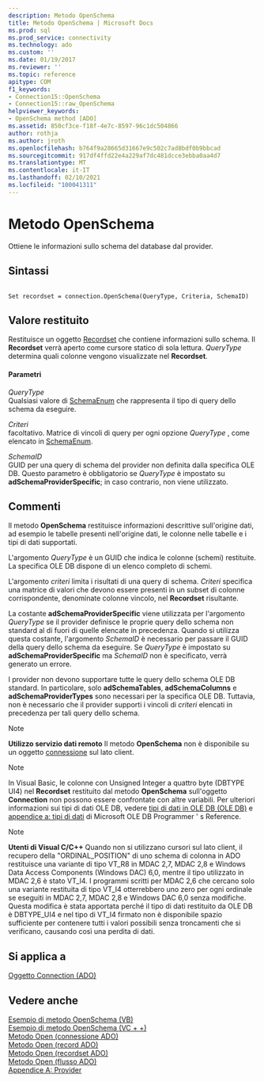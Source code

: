 ```yaml
---
description: Metodo OpenSchema
title: Metodo OpenSchema | Microsoft Docs
ms.prod: sql
ms.prod_service: connectivity
ms.technology: ado
ms.custom: ''
ms.date: 01/19/2017
ms.reviewer: ''
ms.topic: reference
apitype: COM
f1_keywords:
- Connection15::OpenSchema
- Connection15::raw_OpenSchema
helpviewer_keywords:
- OpenSchema method [ADO]
ms.assetid: 850cf3ce-f18f-4e7c-8597-96c1dc504866
author: rothja
ms.author: jroth
ms.openlocfilehash: b764f9a28665d31667e9c502c7ad8bdf0b9bbcad
ms.sourcegitcommit: 917df4ffd22e4a229af7dc481dcce3ebba0aa4d7
ms.translationtype: MT
ms.contentlocale: it-IT
ms.lasthandoff: 02/10/2021
ms.locfileid: "100041311"
---
```

# <a name="openschema-method"></a>Metodo OpenSchema
Ottiene le informazioni sullo schema del database dal provider.  
  
## <a name="syntax"></a>Sintassi  
  
```  
  
Set recordset = connection.OpenSchema(QueryType, Criteria, SchemaID)  
```  
  
## <a name="return-value"></a>Valore restituito  
 Restituisce un oggetto [Recordset](./recordset-object-ado.md) che contiene informazioni sullo schema. Il **Recordset** verrà aperto come cursore statico di sola lettura. *QueryType* determina quali colonne vengono visualizzate nel **Recordset**.  
  
#### <a name="parameters"></a>Parametri  
 *QueryType*  
 Qualsiasi valore di [SchemaEnum](./schemaenum.md) che rappresenta il tipo di query dello schema da eseguire.  
  
 *Criteri*  
 facoltativo. Matrice di vincoli di query per ogni opzione *QueryType* , come elencato in [SchemaEnum](./schemaenum.md).  
  
 *SchemaID*  
 GUID per una query di schema del provider non definita dalla specifica OLE DB. Questo parametro è obbligatorio se *QueryType* è impostato su **adSchemaProviderSpecific**; in caso contrario, non viene utilizzato.  
  
## <a name="remarks"></a>Commenti  
 Il metodo **OpenSchema** restituisce informazioni descrittive sull'origine dati, ad esempio le tabelle presenti nell'origine dati, le colonne nelle tabelle e i tipi di dati supportati.  
  
 L'argomento *QueryType* è un GUID che indica le colonne (schemi) restituite. La specifica OLE DB dispone di un elenco completo di schemi.  
  
 L'argomento *criteri* limita i risultati di una query di schema. *Criteri* specifica una matrice di valori che devono essere presenti in un subset di colonne corrispondente, denominate colonne vincolo, nel **Recordset** risultante.  
  
 La costante **adSchemaProviderSpecific** viene utilizzata per l'argomento *QueryType* se il provider definisce le proprie query dello schema non standard al di fuori di quelle elencate in precedenza. Quando si utilizza questa costante, l'argomento *SchemaID* è necessario per passare il GUID della query dello schema da eseguire. Se *QueryType* è impostato su **adSchemaProviderSpecific** ma *SchemaID* non è specificato, verrà generato un errore.  
  
 I provider non devono supportare tutte le query dello schema OLE DB standard. In particolare, solo **adSchemaTables**, **adSchemaColumns** e **adSchemaProviderTypes** sono necessari per la specifica OLE DB. Tuttavia, non è necessario che il provider supporti i vincoli di *criteri* elencati in precedenza per tali query dello schema.  
  
> [!NOTE]
>  **Utilizzo servizio dati remoto** Il metodo **OpenSchema** non è disponibile su un oggetto [connessione](./connection-object-ado.md) sul lato client.  
  
> [!NOTE]
>  In Visual Basic, le colonne con Unsigned Integer a quattro byte (DBTYPE UI4) nel **Recordset** restituito dal metodo **OpenSchema** sull'oggetto **Connection** non possono essere confrontate con altre variabili. Per ulteriori informazioni sui tipi di dati OLE DB, vedere [tipi di dati in OLE DB (OLE DB)](/previous-versions/windows/desktop/ms714931(v=vs.85)) e [appendice a: tipi di dati](/previous-versions/windows/desktop/ms723969(v=vs.85)) di Microsoft OLE DB Programmer ' s Reference.  
  
> [!NOTE]
>  **Utenti di Visual C/C++** Quando non si utilizzano cursori sul lato client, il recupero della "ORDINAL_POSITION" di uno schema di colonna in ADO restituisce una variante di tipo VT_R8 in MDAC 2,7, MDAC 2,8 e Windows Data Access Components (Windows DAC) 6,0, mentre il tipo utilizzato in MDAC 2,6 è stato VT_I4. I programmi scritti per MDAC 2,6 che cercano solo una variante restituita di tipo VT_I4 otterrebbero uno zero per ogni ordinale se eseguiti in MDAC 2,7, MDAC 2,8 e Windows DAC 6,0 senza modifiche. Questa modifica è stata apportata perché il tipo di dati restituito da OLE DB è DBTYPE_UI4 e nel tipo di VT_I4 firmato non è disponibile spazio sufficiente per contenere tutti i valori possibili senza troncamenti che si verificano, causando così una perdita di dati.  
  
## <a name="applies-to"></a>Si applica a  
 [Oggetto Connection (ADO)](./connection-object-ado.md)  
  
## <a name="see-also"></a>Vedere anche  
 [Esempio di metodo OpenSchema (VB)](./openschema-method-example-vb.md)   
 [Esempio di metodo OpenSchema (VC + +)](./openschema-method-example-vc.md)   
 [Metodo Open (connessione ADO)](./open-method-ado-connection.md)   
 [Metodo Open (record ADO)](./open-method-ado-record.md)   
 [Metodo Open (recordset ADO)](./open-method-ado-recordset.md)   
 [Metodo Open (flusso ADO)](./open-method-ado-stream.md)   
 [Appendice A: Provider](../../guide/appendixes/appendix-a-providers.md)